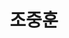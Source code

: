 ---
layout: hubs
key: Q18648500
title: 조중훈
name: 조중훈
description: 대한민국의 기업가, 한진그룹 창업주
score: 0.023505720377349316
degree: 6
---